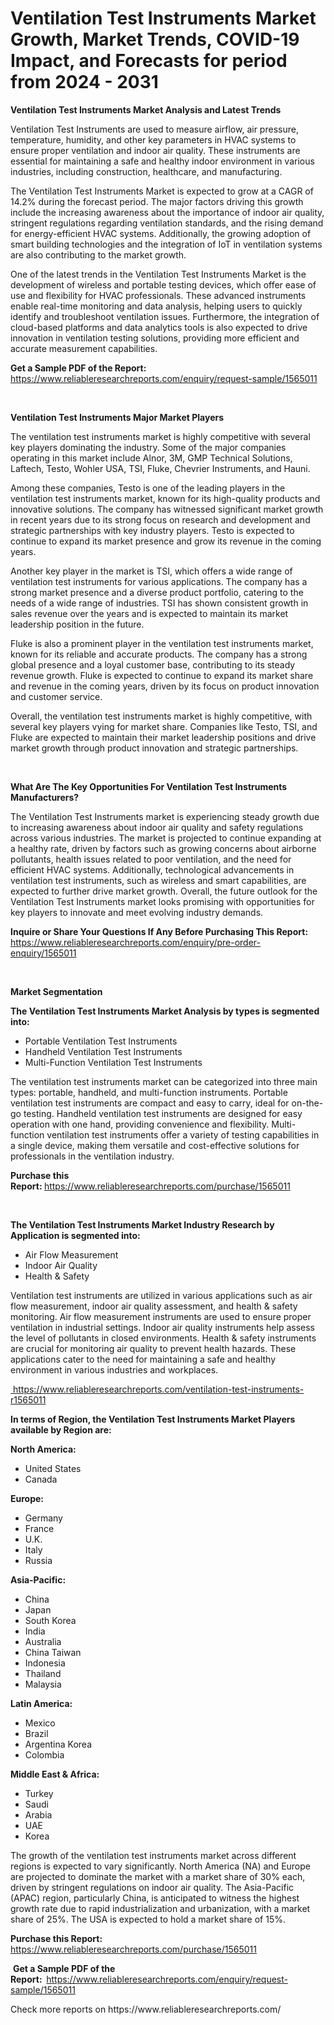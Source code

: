 <p><h1>Ventilation Test Instruments Market Growth, Market Trends, COVID-19 Impact, and Forecasts for period from 2024 - 2031</h1></p><p><strong>Ventilation Test Instruments Market Analysis and Latest Trends</strong></p>
<p><p>Ventilation Test Instruments are used to measure airflow, air pressure, temperature, humidity, and other key parameters in HVAC systems to ensure proper ventilation and indoor air quality. These instruments are essential for maintaining a safe and healthy indoor environment in various industries, including construction, healthcare, and manufacturing.</p><p>The Ventilation Test Instruments Market is expected to grow at a CAGR of 14.2% during the forecast period. The major factors driving this growth include the increasing awareness about the importance of indoor air quality, stringent regulations regarding ventilation standards, and the rising demand for energy-efficient HVAC systems. Additionally, the growing adoption of smart building technologies and the integration of IoT in ventilation systems are also contributing to the market growth.</p><p>One of the latest trends in the Ventilation Test Instruments Market is the development of wireless and portable testing devices, which offer ease of use and flexibility for HVAC professionals. These advanced instruments enable real-time monitoring and data analysis, helping users to quickly identify and troubleshoot ventilation issues. Furthermore, the integration of cloud-based platforms and data analytics tools is also expected to drive innovation in ventilation testing solutions, providing more efficient and accurate measurement capabilities.</p></p>
<p><strong>Get a Sample PDF of the Report:&nbsp;</strong> <a href="https://www.reliableresearchreports.com/enquiry/request-sample/1565011">https://www.reliableresearchreports.com/enquiry/request-sample/1565011</a></p>
<p>&nbsp;</p>
<p><strong>Ventilation Test Instruments Major Market Players</strong></p>
<p><p>The ventilation test instruments market is highly competitive with several key players dominating the industry. Some of the major companies operating in this market include Alnor, 3M, GMP Technical Solutions, Laftech, Testo, Wohler USA, TSI, Fluke, Chevrier Instruments, and Hauni.</p><p>Among these companies, Testo is one of the leading players in the ventilation test instruments market, known for its high-quality products and innovative solutions. The company has witnessed significant market growth in recent years due to its strong focus on research and development and strategic partnerships with key industry players. Testo is expected to continue to expand its market presence and grow its revenue in the coming years.</p><p>Another key player in the market is TSI, which offers a wide range of ventilation test instruments for various applications. The company has a strong market presence and a diverse product portfolio, catering to the needs of a wide range of industries. TSI has shown consistent growth in sales revenue over the years and is expected to maintain its market leadership position in the future.</p><p>Fluke is also a prominent player in the ventilation test instruments market, known for its reliable and accurate products. The company has a strong global presence and a loyal customer base, contributing to its steady revenue growth. Fluke is expected to continue to expand its market share and revenue in the coming years, driven by its focus on product innovation and customer service.</p><p>Overall, the ventilation test instruments market is highly competitive, with several key players vying for market share. Companies like Testo, TSI, and Fluke are expected to maintain their market leadership positions and drive market growth through product innovation and strategic partnerships.</p></p>
<p>&nbsp;</p>
<p><strong>What Are The Key Opportunities For Ventilation Test Instruments Manufacturers?</strong></p>
<p><p>The Ventilation Test Instruments market is experiencing steady growth due to increasing awareness about indoor air quality and safety regulations across various industries. The market is projected to continue expanding at a healthy rate, driven by factors such as growing concerns about airborne pollutants, health issues related to poor ventilation, and the need for efficient HVAC systems. Additionally, technological advancements in ventilation test instruments, such as wireless and smart capabilities, are expected to further drive market growth. Overall, the future outlook for the Ventilation Test Instruments market looks promising with opportunities for key players to innovate and meet evolving industry demands.</p></p>
<p><strong>Inquire or Share Your Questions If Any Before Purchasing This Report:</strong> <a href="https://www.reliableresearchreports.com/enquiry/pre-order-enquiry/1565011">https://www.reliableresearchreports.com/enquiry/pre-order-enquiry/1565011</a></p>
<p>&nbsp;</p>
<p><strong>Market Segmentation</strong></p>
<p><strong>The Ventilation Test Instruments Market Analysis by types is segmented into:</strong></p>
<p><ul><li>Portable Ventilation Test Instruments</li><li>Handheld Ventilation Test Instruments</li><li>Multi-Function Ventilation Test Instruments</li></ul></p>
<p><p>The ventilation test instruments market can be categorized into three main types: portable, handheld, and multi-function instruments. Portable ventilation test instruments are compact and easy to carry, ideal for on-the-go testing. Handheld ventilation test instruments are designed for easy operation with one hand, providing convenience and flexibility. Multi-function ventilation test instruments offer a variety of testing capabilities in a single device, making them versatile and cost-effective solutions for professionals in the ventilation industry.</p></p>
<p><strong>Purchase this Report:&nbsp;</strong><a href="https://www.reliableresearchreports.com/purchase/1565011">https://www.reliableresearchreports.com/purchase/1565011</a></p>
<p>&nbsp;</p>
<p><strong>The Ventilation Test Instruments Market Industry Research by Application is segmented into:</strong></p>
<p><ul><li>Air Flow Measurement</li><li>Indoor Air Quality</li><li>Health & Safety</li></ul></p>
<p><p>Ventilation test instruments are utilized in various applications such as air flow measurement, indoor air quality assessment, and health & safety monitoring. Air flow measurement instruments are used to ensure proper ventilation in industrial settings. Indoor air quality instruments help assess the level of pollutants in closed environments. Health & safety instruments are crucial for monitoring air quality to prevent health hazards. These applications cater to the need for maintaining a safe and healthy environment in various industries and workplaces.</p></p>
<p><a href="https://www.reliableresearchreports.com/ventilation-test-instruments-r1565011">&nbsp;https://www.reliableresearchreports.com/ventilation-test-instruments-r1565011</a></p>
<p><strong>In terms of Region, the Ventilation Test Instruments Market Players available by Region are:</strong></p>
<p>
    <p> <strong> North America: </strong>
        <ul>
            <li>United States</li>
            <li>Canada</li>
        </ul>
        </p> 
    <p> <strong> Europe: </strong>
        <ul>
            <li>Germany</li>
            <li>France</li>
            <li>U.K.</li>
            <li>Italy</li>
            <li>Russia</li>
        </ul>
        </p> 
    <p> <strong> Asia-Pacific: </strong>
        <ul>
            <li>China</li>
            <li>Japan</li>
            <li>South Korea</li>
            <li>India</li>
            <li>Australia</li>
            <li>China Taiwan</li>
            <li>Indonesia</li>
            <li>Thailand</li>
            <li>Malaysia</li>
        </ul>
        </p> 
    <p> <strong> Latin America: </strong>
        <ul>
            <li>Mexico</li>
            <li>Brazil</li>
            <li>Argentina Korea</li>
            <li>Colombia</li>
        </ul>
        </p> 
    <p> <strong> Middle East & Africa: </strong>
        <ul>
            <li>Turkey</li>
            <li>Saudi</li>
            <li>Arabia</li>
            <li>UAE</li>
            <li>Korea</li>
        </ul>
    </p>
    </p>
<p><p>The growth of the ventilation test instruments market across different regions is expected to vary significantly. North America (NA) and Europe are projected to dominate the market with a market share of 30% each, driven by stringent regulations on indoor air quality. The Asia-Pacific (APAC) region, particularly China, is anticipated to witness the highest growth rate due to rapid industrialization and urbanization, with a market share of 25%. The USA is expected to hold a market share of 15%.</p></p>
<p><strong>Purchase this Report: </strong><a href="https://www.reliableresearchreports.com/purchase/1565011">https://www.reliableresearchreports.com/purchase/1565011</a></p>
<p>&nbsp;<strong>Get a Sample PDF of the Report:&nbsp;&nbsp;</strong><a href="https://www.reliableresearchreports.com/enquiry/request-sample/1565011">https://www.reliableresearchreports.com/enquiry/request-sample/1565011</a></p>
<p><strong></strong></p>
<p>Check more reports on https://www.reliableresearchreports.com/</p>